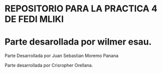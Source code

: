 # REPOSITORIO PARA LA PRACTICA 4 DE FEDI MLIKI 
# Parte desarollada por wilmer esau.
 Parte Desarrollada por Juan Sebastian Moremo Panana

  Parte desarrollada por Crisropher Orellana.
